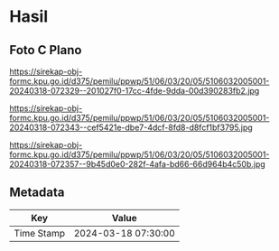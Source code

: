 # Hasil

## Foto C Plano

https://sirekap-obj-formc.kpu.go.id/d375/pemilu/ppwp/51/06/03/20/05/5106032005001-20240318-072329--201027f0-17cc-4fde-9dda-00d390283fb2.jpg

https://sirekap-obj-formc.kpu.go.id/d375/pemilu/ppwp/51/06/03/20/05/5106032005001-20240318-072343--cef5421e-dbe7-4dcf-8fd8-d8fcf1bf3795.jpg

https://sirekap-obj-formc.kpu.go.id/d375/pemilu/ppwp/51/06/03/20/05/5106032005001-20240318-072357--9b45d0e0-282f-4afa-bd66-66d964b4c50b.jpg


## Metadata

| Key        | Value               |
| ---------- | ------------------- |
| Time Stamp | 2024-03-18 07:30:00 |




